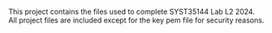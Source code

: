 This project contains the files used to complete SYST35144 Lab L2 2024. All project files are included except for the key pem file for security reasons.
